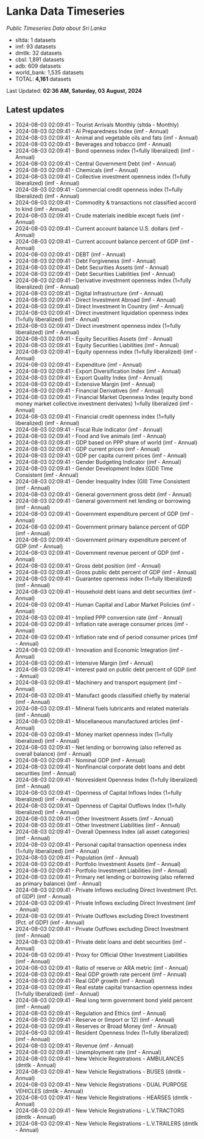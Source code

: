 # Lanka Data Timeseries
*Public Timeseries Data about Sri Lanka*

* sltda: 1 datasets
* imf: 93 datasets
* dmtlk: 32 datasets
* cbsl: 1,891 datasets
* adb: 609 datasets
* world_bank: 1,535 datasets
* TOTAL: **4,161** datasets

Last Updated: **02:36 AM, Saturday, 03 August, 2024**

## Latest updates

* 2024-08-03 02:09:41 - Tourist Arrivals Monthly (sltda - Monthly)
* 2024-08-03 02:09:41 - AI Preparedness Index (imf - Annual)
* 2024-08-03 02:09:41 - Animal and vegetable oils and fats (imf - Annual)
* 2024-08-03 02:09:41 - Beverages and tobacco (imf - Annual)
* 2024-08-03 02:09:41 - Bond openness index (1=fully liberalized) (imf - Annual)
* 2024-08-03 02:09:41 - Central Government Debt (imf - Annual)
* 2024-08-03 02:09:41 - Chemicals (imf - Annual)
* 2024-08-03 02:09:41 - Collective investment openness index (1=fully liberalized) (imf - Annual)
* 2024-08-03 02:09:41 - Commercial credit openness index (1=fully liberalized) (imf - Annual)
* 2024-08-03 02:09:41 - Commodity & transactions not classified accord to kind (imf - Annual)
* 2024-08-03 02:09:41 - Crude materials inedible except fuels (imf - Annual)
* 2024-08-03 02:09:41 - Current account balance U.S. dollars (imf - Annual)
* 2024-08-03 02:09:41 - Current account balance percent of GDP (imf - Annual)
* 2024-08-03 02:09:41 - DEBT (imf - Annual)
* 2024-08-03 02:09:41 - Debt Forgiveness (imf - Annual)
* 2024-08-03 02:09:41 - Debt Securities Assets (imf - Annual)
* 2024-08-03 02:09:41 - Debt Securities Liabilities (imf - Annual)
* 2024-08-03 02:09:41 - Derivative investment openness index (1=fully liberalized) (imf - Annual)
* 2024-08-03 02:09:41 - Digital Infrastructure (imf - Annual)
* 2024-08-03 02:09:41 - Direct Investment Abroad (imf - Annual)
* 2024-08-03 02:09:41 - Direct Investment In Country (imf - Annual)
* 2024-08-03 02:09:41 - Direct investment liquidation openness index (1=fully liberalized) (imf - Annual)
* 2024-08-03 02:09:41 - Direct investment openness index (1=fully liberalized) (imf - Annual)
* 2024-08-03 02:09:41 - Equity Securities Assets (imf - Annual)
* 2024-08-03 02:09:41 - Equity Securities Liabilities (imf - Annual)
* 2024-08-03 02:09:41 - Equity openness index (1=fully liberalized) (imf - Annual)
* 2024-08-03 02:09:41 - Expenditure (imf - Annual)
* 2024-08-03 02:09:41 - Export Diversification Index (imf - Annual)
* 2024-08-03 02:09:41 - Export Quality Index (imf - Annual)
* 2024-08-03 02:09:41 - Extensive Margin (imf - Annual)
* 2024-08-03 02:09:41 - Financial Derivatives (imf - Annual)
* 2024-08-03 02:09:41 - Financial Market Openness Index (equity bond money market collective investment derivates) 1=fully liberalized (imf - Annual)
* 2024-08-03 02:09:41 - Financial credit openness index (1=fully liberalized) (imf - Annual)
* 2024-08-03 02:09:41 - Fiscal Rule Indicator (imf - Annual)
* 2024-08-03 02:09:41 - Food and live animals (imf - Annual)
* 2024-08-03 02:09:41 - GDP based on PPP share of world (imf - Annual)
* 2024-08-03 02:09:41 - GDP current prices (imf - Annual)
* 2024-08-03 02:09:41 - GDP per capita current prices (imf - Annual)
* 2024-08-03 02:09:41 - Gender Budgeting Indicator (imf - Annual)
* 2024-08-03 02:09:41 - Gender Development Index (GDI) Time Consistent (imf - Annual)
* 2024-08-03 02:09:41 - Gender Inequality Index (GII) Time Consistent (imf - Annual)
* 2024-08-03 02:09:41 - General government gross debt (imf - Annual)
* 2024-08-03 02:09:41 - General government net lending or borrowing (imf - Annual)
* 2024-08-03 02:09:41 - Government expenditure percent of GDP (imf - Annual)
* 2024-08-03 02:09:41 - Government primary balance percent of GDP (imf - Annual)
* 2024-08-03 02:09:41 - Government primary expenditure percent of GDP (imf - Annual)
* 2024-08-03 02:09:41 - Government revenue percent of GDP (imf - Annual)
* 2024-08-03 02:09:41 - Gross debt position (imf - Annual)
* 2024-08-03 02:09:41 - Gross public debt percent of GDP (imf - Annual)
* 2024-08-03 02:09:41 - Guarantee openness index (1=fully liberalized) (imf - Annual)
* 2024-08-03 02:09:41 - Household debt loans and debt securities (imf - Annual)
* 2024-08-03 02:09:41 - Human Capital and Labor Market Policies (imf - Annual)
* 2024-08-03 02:09:41 - Implied PPP conversion rate (imf - Annual)
* 2024-08-03 02:09:41 - Inflation rate average consumer prices (imf - Annual)
* 2024-08-03 02:09:41 - Inflation rate end of period consumer prices (imf - Annual)
* 2024-08-03 02:09:41 - Innovation and Economic Integration (imf - Annual)
* 2024-08-03 02:09:41 - Intensive Margin (imf - Annual)
* 2024-08-03 02:09:41 - Interest paid on public debt percent of GDP (imf - Annual)
* 2024-08-03 02:09:41 - Machinery and transport equipment (imf - Annual)
* 2024-08-03 02:09:41 - Manufact goods classified chiefly by material (imf - Annual)
* 2024-08-03 02:09:41 - Mineral fuels lubricants and related materials (imf - Annual)
* 2024-08-03 02:09:41 - Miscellaneous manufactured articles (imf - Annual)
* 2024-08-03 02:09:41 - Money market openness index (1=fully liberalized) (imf - Annual)
* 2024-08-03 02:09:41 - Net lending or borrowing (also referred as overall balance) (imf - Annual)
* 2024-08-03 02:09:41 - Nominal GDP (imf - Annual)
* 2024-08-03 02:09:41 - Nonfinancial corporate debt loans and debt securities (imf - Annual)
* 2024-08-03 02:09:41 - Nonresident Openness Index (1=fully liberalized) (imf - Annual)
* 2024-08-03 02:09:41 - Openness of Capital Inflows Index (1=fully liberalized) (imf - Annual)
* 2024-08-03 02:09:41 - Openness of Capital Outflows Index (1=fully liberalized) (imf - Annual)
* 2024-08-03 02:09:41 - Other Investment Assets (imf - Annual)
* 2024-08-03 02:09:41 - Other Investment Liabilities (imf - Annual)
* 2024-08-03 02:09:41 - Overall Openness Index (all asset categories) (imf - Annual)
* 2024-08-03 02:09:41 - Personal capital transaction openness index (1=fully liberalized) (imf - Annual)
* 2024-08-03 02:09:41 - Population (imf - Annual)
* 2024-08-03 02:09:41 - Portfolio Investment Assets (imf - Annual)
* 2024-08-03 02:09:41 - Portfolio Investment Liabilities (imf - Annual)
* 2024-08-03 02:09:41 - Primary net lending or borrowing (also referred as primary balance) (imf - Annual)
* 2024-08-03 02:09:41 - Private Inflows excluding Direct Investment (Pct. of GDP) (imf - Annual)
* 2024-08-03 02:09:41 - Private Inflows excluding Direct Investment (imf - Annual)
* 2024-08-03 02:09:41 - Private Outflows excluding Direct Investment (Pct. of GDP) (imf - Annual)
* 2024-08-03 02:09:41 - Private Outflows excluding Direct Investment (imf - Annual)
* 2024-08-03 02:09:41 - Private debt loans and debt securities (imf - Annual)
* 2024-08-03 02:09:41 - Proxy for Official Other Investment Liabilities (imf - Annual)
* 2024-08-03 02:09:41 - Ratio of reserve or ARA metric (imf - Annual)
* 2024-08-03 02:09:41 - Real GDP growth rate percent (imf - Annual)
* 2024-08-03 02:09:41 - Real GDP growth (imf - Annual)
* 2024-08-03 02:09:41 - Real estate capital transaction openness index (1=fully liberalized) (imf - Annual)
* 2024-08-03 02:09:41 - Real long term government bond yield percent (imf - Annual)
* 2024-08-03 02:09:41 - Regulation and Ethics (imf - Annual)
* 2024-08-03 02:09:41 - Reserve or (Import or 12) (imf - Annual)
* 2024-08-03 02:09:41 - Reserves or Broad Money (imf - Annual)
* 2024-08-03 02:09:41 - Resident Openness Index (1=fully liberalized) (imf - Annual)
* 2024-08-03 02:09:41 - Revenue (imf - Annual)
* 2024-08-03 02:09:41 - Unemployment rate (imf - Annual)
* 2024-08-03 02:09:41 - New Vehicle Registrations - AMBULANCES (dmtlk - Annual)
* 2024-08-03 02:09:41 - New Vehicle Registrations - BUSES (dmtlk - Annual)
* 2024-08-03 02:09:41 - New Vehicle Registrations - DUAL PURPOSE VEHICLES (dmtlk - Annual)
* 2024-08-03 02:09:41 - New Vehicle Registrations - HEARSES (dmtlk - Annual)
* 2024-08-03 02:09:41 - New Vehicle Registrations - L.V.TRACTORS (dmtlk - Annual)
* 2024-08-03 02:09:41 - New Vehicle Registrations - L.V.TRAILERS (dmtlk - Annual)